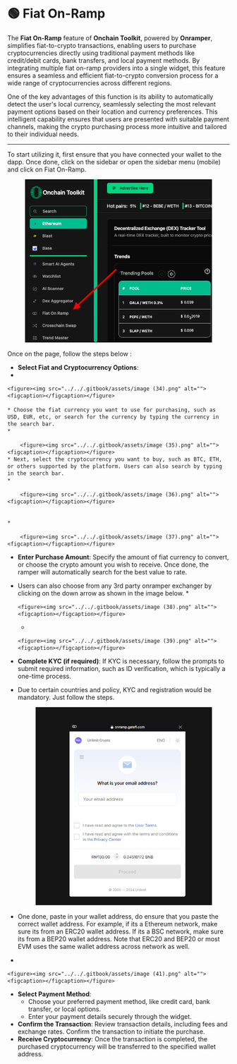 # 🟢 Fiat On-Ramp

The **Fiat On-Ramp** feature of **Onchain Toolkit**, powered by **Onramper**, simplifies fiat-to-crypto transactions, enabling users to purchase cryptocurrencies directly using traditional payment methods like credit/debit cards, bank transfers, and local payment methods. By integrating multiple fiat on-ramp providers into a single widget, this feature ensures a seamless and efficient fiat-to-crypto conversion process for a wide range of cryptocurrencies across different regions.

One of the key advantages of this function is its ability to automatically detect the user's local currency, seamlessly selecting the most relevant payment options based on their location and currency preferences. This intelligent capability ensures that users are presented with suitable payment channels, making the crypto purchasing process more intuitive and tailored to their individual needs.

***

To start utilizing it, first ensure that you have connected your wallet to the dapp. Once done, click on the sidebar or open the sidebar menu (mobile) and click on Fiat On-Ramp.

<figure><img src="../../.gitbook/assets/Screenshot 2024-11-24 at 11.27.35.png" alt=""><figcaption></figcaption></figure>

Once on the page, follow the steps below :

* **Select Fiat and Cryptocurrency Options**:
*

    <figure><img src="../../.gitbook/assets/image (34).png" alt=""><figcaption></figcaption></figure>

    * Choose the fiat currency you want to use for purchasing, such as USD, EUR, etc, or search for the currency by typing the currency in the search bar.
    *

        <figure><img src="../../.gitbook/assets/image (35).png" alt=""><figcaption></figcaption></figure>
    * Next, select the cryptocurrency you want to buy, such as BTC, ETH, or others supported by the platform. Users can also search by typing in the search bar.
    *

        <figure><img src="../../.gitbook/assets/image (36).png" alt=""><figcaption></figcaption></figure>


    *

        <figure><img src="../../.gitbook/assets/image (37).png" alt=""><figcaption></figcaption></figure>


* **Enter Purchase Amount**: Specify the amount of fiat currency to convert, or choose the crypto amount you wish to receive. Once done, the ramper will automatically search for the best value to rate.
* Users can also choose from any 3rd party onramper exchanger by clicking on the down arrow as shown in the image below.
  *

      <figure><img src="../../.gitbook/assets/image (38).png" alt=""><figcaption></figcaption></figure>


  *

      <figure><img src="../../.gitbook/assets/image (39).png" alt=""><figcaption></figcaption></figure>



* **Complete KYC (if required)**: If KYC is necessary, follow the prompts to submit required information, such as ID verification, which is typically a one-time process.
*   Due to certain countries and policy, KYC and registration would be mandatory. Just follow the steps.

    <figure><img src="../../.gitbook/assets/image (40).png" alt=""><figcaption></figcaption></figure>


* One done, paste in your wallet address, do ensure that you paste the correct wallet address. For example, if its a Ethereum network, make sure its from an ERC20 wallet address. If its a BSC network, make sure its from a BEP20 wallet address. Note that ERC20 and BEP20 or most EVM uses the same wallet address across network as well.
*

    <figure><img src="../../.gitbook/assets/image (41).png" alt=""><figcaption></figcaption></figure>


* **Select Payment Method**:
  * Choose your preferred payment method, like credit card, bank transfer, or local options.
  * Enter your payment details securely through the widget.
* **Confirm the Transaction**: Review transaction details, including fees and exchange rates. Confirm the transaction to initiate the purchase.
* **Receive Cryptocurrency**: Once the transaction is completed, the purchased cryptocurrency will be transferred to the specified wallet address.
